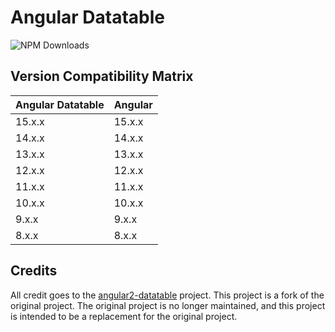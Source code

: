 # Angular Datatable

![NPM Downloads](https://img.shields.io/npm/dy/%40troplabs%2Fangular-datatable?style=flat)

## Version Compatibility Matrix

| Angular Datatable | Angular |
|-------------------|---------|
| 15.x.x            | 15.x.x  |
| 14.x.x            | 14.x.x  |
| 13.x.x            | 13.x.x  |
| 12.x.x            | 12.x.x  |
| 11.x.x            | 11.x.x  |
| 10.x.x            | 10.x.x  |
| 9.x.x             | 9.x.x   |
| 8.x.x             | 8.x.x   |

## Credits

All credit goes to the [angular2-datatable](https://github.com/mariuszfoltak/angular2-datatable) project. This project is a fork of the original project. The original project is no longer maintained, and this project is intended to be a replacement for the original project.
